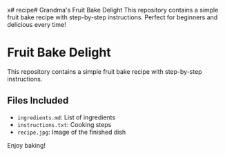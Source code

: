 x# recipe# Grandma's Fruit Bake Delight
This repository contains a simple fruit bake recipe with step-by-step instructions. Perfect for beginners and delicious every time!
# Fruit Bake Delight

This repository contains a simple fruit bake recipe with step-by-step instructions.

## Files Included
- `ingredients.md`: List of ingredients
- `instructions.txt`: Cooking steps
- `recipe.jpg`: Image of the finished dish

Enjoy baking!